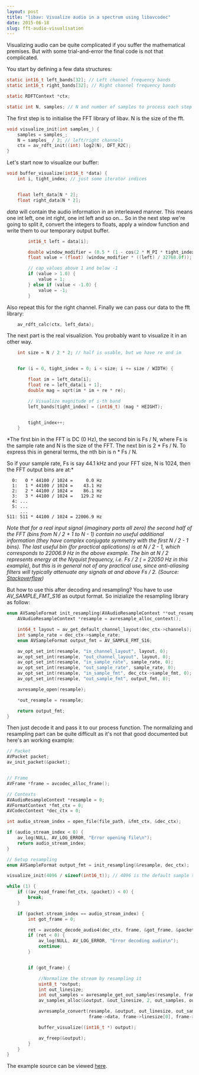 ```yaml
---
layout: post
title: "libav: Visualize audio in a spectrum using libavcodec"
date: 2015-06-18
slug: fft-audio-visualisation
---
```


Visualizing audio can be quite complicated if you suffer the mathematical premises. But with some
trial-and-error the final code is not that complicated.

You start by defining a few data structures:

```c
static int16_t left_bands[32]; // Left channel frequency bands
static int16_t right_bands[32]; // Right channel frequency bands

static RDFTContext *ctx; 

static int N, samples; // N and number of samples to process each step
```

The first step is to initialise the FFT library of libav. N is the size of the fft.

```c
void visualize_init(int samples_) {
    samples = samples_;
    N = samples_ / 2; // left/right channels
    ctx = av_rdft_init((int) log2(N), DFT_R2C);
}
```

Let's start now to visualize our buffer:

```c
void buffer_visualize(int16_t *data) {
    int i, tight_index; // just some iterator indices


    float left_data[N * 2];
    float right_data[N * 2];
```

*data* will contain the audio information in an interleaved manner. This means one int left, one int
right, one int left and so on...
So in the next step we're going to split it, convert the integers to floats, apply a window function and write them to our
temporary output buffer.

```c
        int16_t left = data[i];

        double window_modifier = (0.5 * (1 - cos(2 * M_PI * tight_index / (N - 1)))); // Hann (Hanning) window function
        float value = (float) (window_modifier * ((left) / 32768.0f)); // Convert to float and apply

        // cap values above 1 and below -1
        if (value > 1.0) {
            value = 1;
        } else if (value < -1.0) {
            value = -1;
        }
```

Also repeat this for the right channel. Finally we can pass our data to the fft library:

```c
    av_rdft_calc(ctx, left_data);
```

The next part is the real visualizion. You probably want to visualize it in an other way.

```c
    int size = N / 2 * 2; // half is usable, but we have re and im


    for (i = 0, tight_index = 0; i < size; i += size / WIDTH) {

        float im = left_data[i];
        float re = left_data[i + 1];
        double mag = sqrt(im * im + re * re);

        // Visualize magnitude of i-th band
        left_bands[tight_index] = (int16_t) (mag * HEIGHT);


        tight_index++;
    }
```

*The first bin in the FFT is DC (0 Hz), the second bin is Fs / N, where Fs is the sample rate and N is the size of the FFT. The next bin is 2 \* Fs / N.
To express this in general terms, the nth bin is n \* Fs / N.

So if your sample rate, Fs is say 44.1 kHz and your FFT size, N is 1024, then the FFT output bins
are at:*

```
  0:   0 * 44100 / 1024 =     0.0 Hz
  1:   1 * 44100 / 1024 =    43.1 Hz
  2:   2 * 44100 / 1024 =    86.1 Hz
  3:   3 * 44100 / 1024 =   129.2 Hz
  4: ...
  5: ...
     ...
511: 511 * 44100 / 1024 = 22006.9 Hz
```

*Note that for a real input signal (imaginary parts all zero) the second half of the FFT (bins from N / 2 + 1 to N - 1) contain no useful additional information 
(they have complex conjugate symmetry with the first N / 2 - 1 bins). The last useful bin (for practical aplications) is at N / 2 - 1, which corresponds to 22006.9 Hz in the above example. 
The bin at N / 2 represents energy at the Nyquist frequency, i.e. Fs / 2 ( = 22050 Hz in this example), but this is in general not of any practical use, since anti-aliasing filters will 
typically attenuate any signals at and above Fs / 2. (Source: [Stackoverflow](http://stackoverflow.com/a/4371627/1763110))* 

But how to use this after decoding and resampling?
You have to use *AV_SAMPLE_FMT_S16* as output format. So inizialize the resampling library as
follow:

```c
enum AVSampleFormat init_resampling(AVAudioResampleContext **out_resample, AVCodecContext *dec_ctx) {
    AVAudioResampleContext *resample = avresample_alloc_context();

    int64_t layout = av_get_default_channel_layout(dec_ctx->channels);
    int sample_rate = dec_ctx->sample_rate;
    enum AVSampleFormat output_fmt = AV_SAMPLE_FMT_S16;

    av_opt_set_int(resample, "in_channel_layout", layout, 0);
    av_opt_set_int(resample, "out_channel_layout", layout, 0);
    av_opt_set_int(resample, "in_sample_rate", sample_rate, 0);
    av_opt_set_int(resample, "out_sample_rate", sample_rate, 0);
    av_opt_set_int(resample, "in_sample_fmt", dec_ctx->sample_fmt, 0);
    av_opt_set_int(resample, "out_sample_fmt", output_fmt, 0);

    avresample_open(resample);

    *out_resample = resample;

    return output_fmt;
}
```

Then just decode it and pass it to our process function. The normalizing and resampling part can be
quite difficult as it's not that good documented but here's an working example:

```c
// Packet
AVPacket packet;
av_init_packet(&packet);


// Frame
AVFrame *frame = avcodec_alloc_frame();

// Contexts
AVAudioResampleContext *resample = 0;
AVFormatContext *fmt_ctx = 0;
AVCodecContext *dec_ctx = 0;

int audio_stream_index = open_file(file_path, &fmt_ctx, &dec_ctx);

if (audio_stream_index < 0) {
    av_log(NULL, AV_LOG_ERROR, "Error opening file\n");
    return audio_stream_index;
}

// Setup resampling
enum AVSampleFormat output_fmt = init_resampling(&resample, dec_ctx);

visualize_init(4096 / sizeof(int16_t)); // 4096 is the default sample size of libav

while (1) {
    if ((av_read_frame(fmt_ctx, &packet)) < 0) {
        break;
    }

    if (packet.stream_index == audio_stream_index) {
        int got_frame = 0;

        ret = avcodec_decode_audio4(dec_ctx, frame, &got_frame, &packet);
        if (ret < 0) {
            av_log(NULL, AV_LOG_ERROR, "Error decoding audio\n");
            continue;
        }


        if (got_frame) {

            //Normalize the stream by resampling it
            uint8_t *output;
            int out_linesize;
            int out_samples = avresample_get_out_samples(resample, frame->nb_samples);
            av_samples_alloc(&output, &out_linesize, 2, out_samples, output_fmt, 0);

            avresample_convert(resample, &output, out_linesize, out_samples,
                               frame->data, frame->linesize[0], frame->nb_samples);

            buffer_visualize((int16_t *) output);

            av_freep(&output);
        }
    }
}    
```

The example source can be viewed [here](https://gist.github.com/maxammann/137176f1dcd0e4f596e8).

